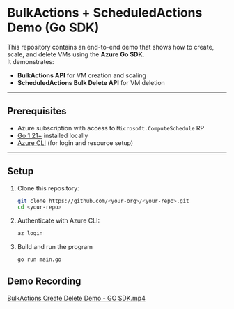 # BulkActions + ScheduledActions Demo (Go SDK)

This repository contains an end-to-end demo that shows how to create, scale, and delete VMs using the **Azure Go SDK**.  
It demonstrates:  
- **BulkActions API** for VM creation and scaling  
- **ScheduledActions Bulk Delete API** for VM deletion  

---

## Prerequisites

- Azure subscription with access to `Microsoft.ComputeSchedule` RP  
- [Go 1.21+](https://go.dev/dl/) installed locally  
- [Azure CLI](https://learn.microsoft.com/en-us/cli/azure/install-azure-cli) (for login and resource setup)  

---

## Setup

1. Clone this repository:
   ```bash
   git clone https://github.com/<your-org>/<your-repo>.git
   cd <your-repo>
   ```

2. Authenticate with Azure CLI:
   ```bash
   az login
   ```

3. Build and run the program
   ```bash
   go run main.go
   ```

## Demo Recording
[BulkActions Create Delete Demo - GO SDK.mp4](./recording.mp4)